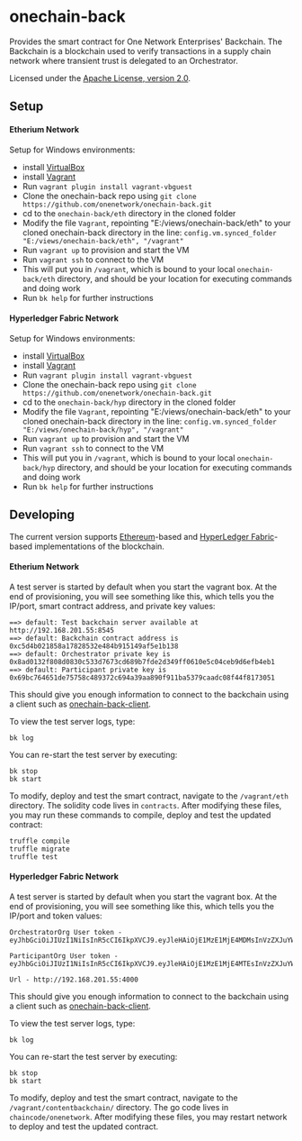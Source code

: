 # onechain-back

Provides the smart contract for One Network Enterprises' Backchain.
The Backchain is a blockchain used to verify transactions in a supply chain network where
transient trust is delegated to an Orchestrator.

Licensed under the [Apache License, version 2.0](http://www.apache.org/licenses/LICENSE-2.0).


## Setup

#### Etherium Network 
Setup for Windows environments:
 * install [VirtualBox](https://www.virtualbox.org/)
 * install [Vagrant](https://www.vagrantup.com/)
 * Run `vagrant plugin install vagrant-vbguest`
 * Clone the onechain-back repo using `git clone https://github.com/onenetwork/onechain-back.git`
 * cd to the `onechain-back/eth` directory in the cloned folder
 * Modify the file `Vagrant`, repointing "E:/views/onechain-back/eth" to your cloned onechain-back directory in the line: `config.vm.synced_folder "E:/views/onechain-back/eth", "/vagrant"`
 * Run `vagrant up` to provision and start the VM
 * Run `vagrant ssh` to connect to the VM
 * This will put you in `/vagrant`, which is bound to your local `onechain-back/eth` directory, and should be your location for executing commands and doing work
 * Run `bk help` for further instructions

#### Hyperledger Fabric Network 
Setup for Windows environments:
 * install [VirtualBox](https://www.virtualbox.org/)
 * install [Vagrant](https://www.vagrantup.com/)
 * Run `vagrant plugin install vagrant-vbguest`
 * Clone the onechain-back repo using `git clone https://github.com/onenetwork/onechain-back.git`
 * cd to the `onechain-back/hyp` directory in the cloned folder
 * Modify the file `Vagrant`, repointing "E:/views/onechain-back/eth" to your cloned onechain-back directory in the line: `config.vm.synced_folder "E:/views/onechain-back/hyp", "/vagrant"`
 * Run `vagrant up` to provision and start the VM
 * Run `vagrant ssh` to connect to the VM
 * This will put you in `/vagrant`, which is bound to your local `onechain-back/hyp` directory, and should be your location for executing commands and doing work
 * Run `bk help` for further instructions 

## Developing
The current version supports [Ethereum](https://ethereum.org/)-based and [HyperLedger Fabric](https://www.hyperledger.org/projects/fabric/)-based implementations of the blockchain.

#### Etherium Network 
A test server is started by default when you start the vagrant box.  At the end of provisioning, you will see something like this, which tells you the IP/port, smart contract address, and private key values:
```
==> default: Test backchain server available at http://192.168.201.55:8545
==> default: Backchain contract address is 0xc5d4b021858a17828532e484b915149af5e1b138
==> default: Orchestrator private key is 0x8ad0132f808d0830c533d7673cd689b7fde2d349ff0610e5c04ceb9d6efb4eb1
==> default: Participant private key is 0x69bc764651de75758c489372c694a39aa890f911ba5379caadc08f44f8173051
```
This should give you enough information to connect to the backchain using a client such as [onechain-back-client](https://github.com/onenetwork/onechain-back-client).


To view the test server logs, type:
```
bk log
```

You can re-start the test server by executing:
```
bk stop
bk start
```

To modify, deploy and test the smart contract, navigate to the `/vagrant/eth` directory.  The solidity code lives in `contracts`.  After modifying these files, you may run these commands to compile, deploy and test the updated contract:
```
truffle compile
truffle migrate
truffle test
```
#### Hyperledger Fabric Network 
A test server is started by default when you start the vagrant box.  At the end of provisioning, you will see something like this, which tells you the IP/port and token values:
```
OrchestratorOrg User token - eyJhbGciOiJIUzI1NiIsInR5cCI6IkpXVCJ9.eyJleHAiOjE1MzE1MjE4MDMsInVzZXJuYW1lIjoiT3JjaGVzdHJhdG9yVXNlciIsIm9yZ05hbWUiOiJPcmNoZXN0cmF0b3JPcmciLCJpYXQiOjE1MzE0ODU4MDN9.iL5ClwJ4YjAo0m4AOIt4XwanmkBbZKPXEcHl4UcarG4

ParticipantOrg User token - eyJhbGciOiJIUzI1NiIsInR5cCI6IkpXVCJ9.eyJleHAiOjE1MzE1MjE4MTEsInVzZXJuYW1lIjoiUGFydGljaXBhbnRVc2VyIiwib3JnTmFtZSI6IlBhcnRpY2lwYW50T3JnIiwiaWF0IjoxNTMxNDg1ODExfQ.Zbi0erwyETjSGSTNtAS2AySugoh5xi51CJiuuY4MxRg

Url - http://192.168.201.55:4000
```
This should give you enough information to connect to the backchain using a client such as [onechain-back-client](https://github.com/onenetwork/onechain-back-client).


To view the test server logs, type:
```
bk log
```

You can re-start the test server by executing:
```
bk stop
bk start
```

To modify, deploy and test the smart contract, navigate to the `/vagrant/contentbackchain/` directory.  The go code lives in `chaincode/onenetwork`.  After modifying these files, you may restart network to deploy and test the updated contract.

